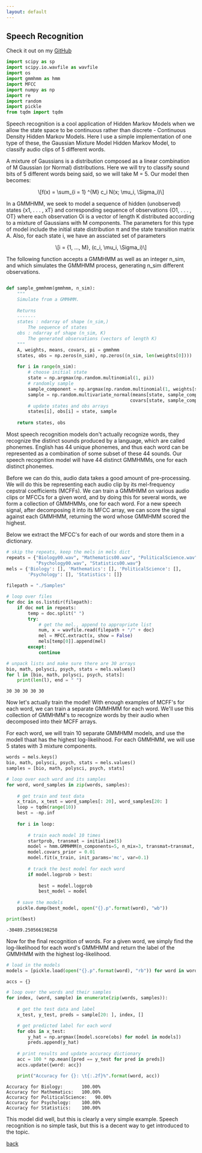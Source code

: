 ```yaml
---
layout: default
---
```


## Speech Recognition

<p>Check it out on my <a href="https://github.com/walkerhughes/speech_recognition_cdhmm">GitHub</a></p>

<script type="text/javascript" async="" src="https://cdnjs.cloudflare.com/ajax/libs/mathjax/2.7.4/MathJax.js?config=TeX-MML-AM_CHTML"></script> 

```python
import scipy as sp
import scipy.io.wavfile as wavfile
import os
import gmmhmm as hmm
import MFCC
import numpy as np
import re
import random
import pickle
from tqdm import tqdm 
```

Speech recognition is a cool application of Hidden Markov Models when we allow the state space to be continuous rather than discrete - Continuous Density Hidden Markov Models. Here I use a simple implementation of one type of these, the Gaussian Mixture Model Hidden Markov Model, to classify audio clips of 5 different words.  

A mixture of Gaussians is a distribution composed as a linear combination of M Gaussian (or Normal) distributions. Here we will try to classify sound bits of 5 different words being said, so we will take M = 5. Our model then becomes: 

<p><span class="math display">\[f(x) = \sum_{i = 1} ^{M} c_i N(x; \mu_i, \Sigma_i)\]</span></p> 

In a GMMHMM, we seek to model a sequence of hidden (unobserved) states {x1, . . . , xT} and corresponding
sequence of observations {O1, . . . , OT} where each observation Oi is a vector of length K distributed according to a mixture of Gaussians with M components. The parameters for this type of model include the initial state distribution
π and the state transition matrix A. Also, for each state i, we have an assciated set of parameters 

<p><span class="math display">\[i = {1, ..., M}, (c_i, \mu_i, \Sigma_i)\]</span></p> 

The following function accepts a GMMHMM as well as an integer n_sim, and which simulates the GMMHMM process, generating n_sim different observations. 


```python 

def sample_gmmhmm(gmmhmm, n_sim):
    """
    Simulate from a GMMHMM.
    
    Returns
    -------
    states : ndarray of shape (n_sim,)
        The sequence of states
    obs : ndarray of shape (n_sim, K)
        The generated observations (vectors of length K)
    """
    A, weights, means, covars, pi = gmmhmm 
    states, obs = np.zeros(n_sim), np.zeros((n_sim, len(weights[0]))) 
         
    for i in range(n_sim): 
        # choose initial state
        state = np.argmax(np.random.multinomial(1, pi))
        # randomly sample
        sample_component = np.argmax(np.random.multinomial(1, weights[state,:])) 
        sample = np.random.multivariate_normal(means[state, sample_component, :], 
                                              covars[state, sample_component, :, :])
        # update states and obs arrays   
        states[i], obs[i] = state, sample                                
                                               
    return states, obs

```


Most speech recognition models don't actually recognize words, they recognize the distinct sounds produced by a language, which are called phonemes. English has 44 unique phonemes, and thus each word can be represented as a combination of some subset of these 44 sounds. Our speech recognition model will have 44 distinct GMMHMMs, one for each distinct phonemes. 

Before we can do this, audio data takes a good amount of pre-processing. We will do this be representing each audio clip by its mel-frequency cepstral coefficients (MCFFs). We can train a GMMHMM on various audio clips or MFCCs for a given word, and by doing this for several words, we form a collection
of GMMHMMs, one for each word. For a new speech signal, after decomposing it
into its MFCC array, we can score the signal against each GMMHMM, returning the word whose
GMMHMM scored the highest. 

Below we extract the MFCC's for each of our words and store them in a dictionary. 

```python 
# skip the repeats, keep the mels in mels dict 
repeats = {"Biology00.wav", "Mathematics00.wav", "PoliticalScience.wav", 
           "Psychology00.wav", "Statistics00.wav"}
mels = {'Biology': [], 'Mathematics': [], 'PoliticalScience': [], 
        'Psychology': [], 'Statistics': []} 
 
filepath = "./Samples"

# loop over files 
for doc in os.listdir(filepath): 
    if doc not in repeats:
        temp = doc.split(" ")
        try: 
            # get the mel., append to appropriate list 
            num, x = wavfile.read(filepath + "/" + doc)  
            mel = MFCC.extract(x, show = False)   
            mels[temp[0]].append(mel)  
        except: 
            continue

# unpack lists and make sure there are 30 arrays 
bio, math, polysci, psych, stats = mels.values() 
for l in [bio, math, polysci, psych, stats]: 
    print(len(l), end = " ")
```
```
30 30 30 30 30
```

Now let's actually train the model! With enough examples of MCFF's for each word, we can train a separate GMMHMM for each word. We'll use this collection of GMMHMM's to recognize words by their audio when decomposed into their MCFF arrays. 

For each word, we will train 10 separate GMMHMM models, and use the modell thaat has the highest log-likelihood. For each GMMHMM, we will use 5 states with 3 mixture components. 

```python
words = mels.keys() 
bio, math, polysci, psych, stats = mels.values() 
samples = [bio, math, polysci, psych, stats] 

# loop over each word and its samples 
for word, word_samples in zip(words, samples): 
    
    # get train and test data 
    x_train, x_test = word_samples[: 20], word_samples[20: ] 
    loop = tqdm(range(10)) 
    best = -np.inf  
    
    for i in loop: 
        
        # train each model 10 times 
        startprob, transmat = initialize(5)
        model = hmm.GMMHMM(n_components=5, n_mix=3, transmat=transmat, startprob=startprob, cvtype='diag')
        model.covars_prior = 0.01
        model.fit(x_train, init_params='mc', var=0.1)
        
        # track the best model for each word 
        if model.logprob > best: 
            
            best = model.logprob 
            best_model = model 
            
    # save the models 
    pickle.dump(best_model, open("{}.p".format(word), "wb"))

print(best)
```
```
-30489.250566198258
```

Now for the final recognition of words. For a given word, we simply find the log-likelihood for each word's GMMHMM and return the label of the GMMHMM with the highest log-likelihood. 

```python
# load in the models 
models = [pickle.load(open("{}.p".format(word), "rb")) for word in words] 

accs = {} 

# loop over the words and their samples 
for index, (word, sample) in enumerate(zip(words, samples)): 
    
    # get the test data and label 
    x_test, y_test, preds = sample[20: ], index, [] 

    # get predicted label for each word 
    for obs in x_test: 
        y_hat = np.argmax([model.score(obs) for model in models]) 
        preds.append(y_hat) 
       
    # print results and update accuracy dictionary 
    acc = 100 * np.mean([pred == y_test for pred in preds]) 
    accs.update({word: acc})

    print("Accuracy for {}: \t{:.2f}%".format(word, acc))
```

```
Accuracy for Biology: 		100.00%
Accuracy for Mathematics: 	100.00%
Accuracy for PoliticalScience: 	 90.00%
Accuracy for Psychology: 	100.00%
Accuracy for Statistics: 	100.00%
```

This model did well, but this is clearly a very simple example. Speech recognition is no simple task, but this is a decent way to get introduced to the topic. 

[back](./)

